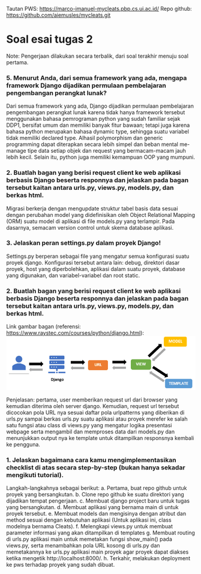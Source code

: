 Tautan PWS: https://marco-imanuel-mycleats.pbp.cs.ui.ac.id/
Repo github: https://github.com/aiemusles/mycleats.git

# Soal esai tugas 2

Note: Pengerjaan dilakukan secara terbalik, dari soal terakhir menuju soal pertama.

### 5. Menurut Anda, dari semua framework yang ada, mengapa framework Django dijadikan permulaan pembelajaran pengembangan perangkat lunak?
Dari semua framework yang ada, Django dijadikan permulaan pembelajaran pengembangan perangkat lunak karena tidak hanya framework tersebut menggunakan bahasa pemrograman python yang sudah familiar sejak DDP1, bersifat umum dan memiliki banyak fitur bawaan; tetapi juga karena bahasa python merupakan bahasa dynamic type, sehingga suatu variabel tidak memiliki declared type. Alhasil polymorphism dan generic programming dapat diterapkan secara lebih simpel dan beban mental me-manage tipe data setiap objek dan request yang bermacam-macam jauh lebih kecil. Selain itu, python juga memiliki kemampuan OOP yang mumpuni.

### 2. Buatlah bagan yang berisi request client ke web aplikasi berbasis Django beserta responnya dan jelaskan pada bagan tersebut kaitan antara urls.py, views.py, models.py, dan berkas html.
Migrasi berkerja dengan mengupdate  struktur tabel basis data sesuai dengan perubahan model yang didefinisikan oleh Object Relational Mapping (ORM) suatu model di aplikasi di file models.py yang terlampir. Pada dasarnya, semacam version control untuk skema database aplikasi.

### 3. Jelaskan peran settings.py dalam proyek Django!
Settings.py berperan sebagai file yang mengatur semua konfigurasi suatu proyek django. Konfigurasi tersebut antara lain: debug, direktori dasar proyek, host yang diperbolehkan, aplikasi dalam suatu proyek, database yang digunakan, dan variabel-variabel dan root static.

### 2. Buatlah bagan yang berisi request client ke web aplikasi berbasis Django beserta responnya dan jelaskan pada bagan tersebut kaitan antara urls.py, views.py, models.py, dan berkas html.
Link gambar bagan (referensi: https://www.raystec.com/courses/python/django.html):
![Bagan MVT](pythondjango.png)

Penjelasan:
pertama, user memberikan request url dari browser yang kemudian diterima oleh server django. Kemudian, request url tersebut dicocokan pola URL nya sesuai daftar pola urlpatterns yang diberikan di urls.py sampai berkas urls.py suatu aplikasi atau proyek merefer ke salah satu fungsi atau class di views.py yang mengatur logika presentasi webpage serta mengambil dan memproses data dari models.py dan menunjukkan output nya ke template untuk ditampilkan responsnya kembali ke pengguna.

### 1. Jelaskan bagaimana cara kamu mengimplementasikan checklist di atas secara step-by-step (bukan hanya sekadar mengikuti tutorial).
Langkah-langkahnya sebagai berikut:
    a. Pertama, buat repo github untuk proyek yang bersangkutan.
    b. Clone repo github ke suatu direktori yang dijadikan tempat pengerjaan.
    c. Membuat django project baru untuk tugas yang bersangkutan.
    d. Membuat aplikasi yang bernama main di untuk proyek tersebut.
    e. Membuat models dan mengisinya dengan atribut dan method sesuai dengan kebutuhan aplikasi (Untuk aplikasi ini, class modelnya bernama Cleats).
    f. Melengkapi views.py untuk membuat parameter informasi yang akan ditampilkan di templates
    g. Membuat routing di urls.py aplikasi main untuk memetakan fungsi show_main() pada views.py, serta menambahkan pola URL kosong di urls.py dan memetakannya ke urls.py aplikasi main proyek agar proyek dapat diakses ketika mengetik http://localhost:8000/.
    h. Terkahir, melakukan deployment ke pws terhadap proyek yang sudah dibuat.





